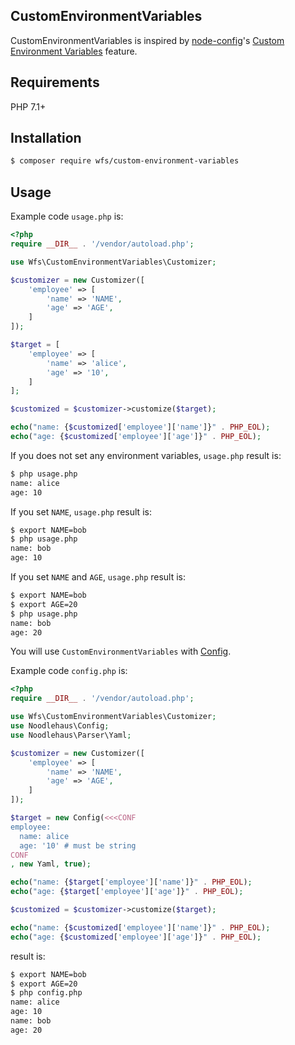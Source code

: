 CustomEnvironmentVariables
----

CustomEnvironmentVariables is inspired by [node-config](https://github.com/lorenwest/node-config)'s
[Custom Environment Variables](https://github.com/lorenwest/node-config/wiki/Environment-Variables#custom-environment-variables) feature.

## Requirements

PHP 7.1+

## Installation

```bash
$ composer require wfs/custom-environment-variables
```

## Usage

Example code `usage.php` is:

```php
<?php
require __DIR__ . '/vendor/autoload.php';

use Wfs\CustomEnvironmentVariables\Customizer;

$customizer = new Customizer([
    'employee' => [
        'name' => 'NAME',
        'age' => 'AGE',
    ]
]);

$target = [
    'employee' => [
        'name' => 'alice',
        'age' => '10',
    ]
];

$customized = $customizer->customize($target);

echo("name: {$customized['employee']['name']}" . PHP_EOL);
echo("age: {$customized['employee']['age']}" . PHP_EOL);
```

If you does not set any environment variables, `usage.php` result is:

```bash
$ php usage.php
name: alice
age: 10
```

If you set `NAME`, `usage.php` result is:

```bash
$ export NAME=bob
$ php usage.php
name: bob
age: 10
```

If you set `NAME` and `AGE`, `usage.php` result is:

```bash
$ export NAME=bob
$ export AGE=20
$ php usage.php
name: bob
age: 20
```

You will use `CustomEnvironmentVariables` with [Config](https://github.com/hassankhan/config).

Example code `config.php` is:

```php
<?php
require __DIR__ . '/vendor/autoload.php';

use Wfs\CustomEnvironmentVariables\Customizer;
use Noodlehaus\Config;
use Noodlehaus\Parser\Yaml;

$customizer = new Customizer([
    'employee' => [
        'name' => 'NAME',
        'age' => 'AGE',
    ]
]);

$target = new Config(<<<CONF
employee:
  name: alice
  age: '10' # must be string
CONF
, new Yaml, true);

echo("name: {$target['employee']['name']}" . PHP_EOL);
echo("age: {$target['employee']['age']}" . PHP_EOL);

$customized = $customizer->customize($target);

echo("name: {$customized['employee']['name']}" . PHP_EOL);
echo("age: {$customized['employee']['age']}" . PHP_EOL);
```

result is:

```bash
$ export NAME=bob
$ export AGE=20
$ php config.php
name: alice
age: 10
name: bob
age: 20
```